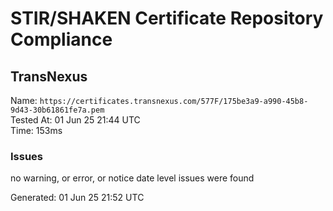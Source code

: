 # STIR/SHAKEN Certificate Repository Compliance

## TransNexus

Name: `https://certificates.transnexus.com/577F/175be3a9-a990-45b8-9d43-30b61861fe7a.pem`\
Tested At: 01 Jun 25 21:44 UTC\
Time: 153ms

### Issues

no warning, or error, or notice date level issues were found

Generated: 01 Jun 25 21:52 UTC
